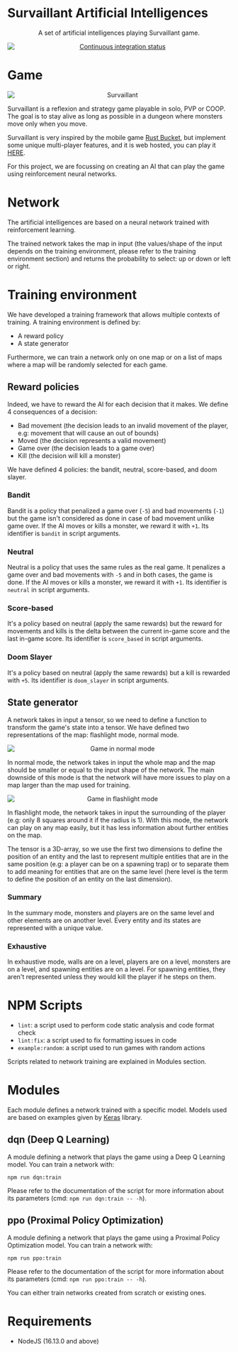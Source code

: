 # Survaillant Artificial Intelligences

<p align="center">A set of artificial intelligences playing Survaillant game.</p>
<p align="center">
    <a href="https://github.com/Thurstag/survaillant-ais/actions/workflows/ci.yml">
        <img src="https://github.com/Thurstag/survaillant-ais/actions/workflows/ci.yml/badge.svg" alt="Continuous integration status"
             style="display: block; margin: auto" />
    </a>
</p>

# Game

<p align="center">
    <img src="https://raw.githubusercontent.com/Thurstag/survaillant-ais/game_readme/.github/images/Survaillant.png"
         style="display: block; margin: auto" alt="Survaillant">
</p>

Survaillant is a reflexion and strategy game playable in solo, PVP or COOP. The goal is to stay alive as long as possible in a dungeon where monsters move only when you move.

Survaillant is very inspired by the mobile game <a href="https://play.google.com/store/apps/details?id=com.nitrome.rustbucket&hl=fr&gl=US">Rust Bucket</a>, but implement some unique multi-player features, and it is web hosted, you can play it <a href="http://tomansion.fr:8081">HERE</a>.

For this project, we are focussing on creating an AI that can play the game using reinforcement neural networks.

# Network

The artificial intelligences are based on a neural network trained with reinforcement learning.

The trained network takes the map in input (the values/shape of the input depends on the training environment,
please refer to the training environment section) and returns the probability to select: up or down or left or right.

# Training environment

We have developed a training framework that allows multiple contexts of training. A training environment is defined by:
- A reward policy
- A state generator

Furthermore, we can train a network only on one map or on a list of maps where a map will be randomly selected for each game.

## Reward policies

Indeed, we have to reward the AI for each decision that it makes. We define 4 consequences of a decision:
- Bad movement (the decision leads to an invalid movement of the player, e.g: movement that will cause an out of bounds)
- Moved (the decision represents a valid movement)
- Game over (the decision leads to a game over)
- Kill (the decision will kill a monster)

We have defined 4 policies: the bandit, neutral, score-based, and doom slayer.

### Bandit

Bandit is a policy that penalized a game over (`-5`) and bad movements (`-1`) but the game isn't considered as done in case of bad movement
unlike game over. If the AI moves or kills a monster, we reward it with `+1`.
Its identifier is `bandit` in script arguments.

### Neutral

Neutral is a policy that uses the same rules as the real game. It penalizes a game over and bad movements with `-5`
and in both cases, the game is done. If the AI moves or kills a monster, we reward it with `+1`.
Its identifier is `neutral` in script arguments.

### Score-based

It's a policy based on neutral (apply the same rewards) but the reward for movements and kills
is the delta between the current in-game score and the last in-game score. Its identifier is `score_based` in script arguments.

### Doom Slayer

It's a policy based on neutral (apply the same rewards) but a kill is rewarded with `+5`.
Its identifier is `doom_slayer` in script arguments.

## State generator

A network takes in input a tensor, so we need to define a function to transform the game's state into a tensor. We have defined two
representations of the map: flashlight mode, normal mode.

<p align="center">
    <img src="https://raw.githubusercontent.com/Thurstag/survaillant-ais/master/.github/images/map.jpg"
         style="display: block; margin: auto" alt="Game in normal mode">
</p>

In normal mode, the network takes in input the whole map and the map should be smaller or equal to
the input shape of the network. The main downside of this mode is that the network will have more issues to play on
a map larger than the map used for training.

<p align="center">
    <img src="https://raw.githubusercontent.com/Thurstag/survaillant-ais/master/.github/images/flashlight_map.jpg"
         style="display: block; margin: auto" alt="Game in flashlight mode">
</p>

In flashlight mode, the network takes in input the surrounding of the player (e.g: only 8 squares around it if the radius is 1).
With this mode, the network can play on any map easily, but it has less information about further entities on the map.

The tensor is a 3D-array, so we use the first two dimensions to define the position of an entity and the last to
represent multiple entities that are in the same position (e.g: a player can be on a spawning trap) or to separate
them to add meaning for entities that are on the same level (here level is the term to define the position of an entity
on the last dimension).

### Summary

In the summary mode, monsters and players are on the same level and other elements are on another level. Every entity
and its states are represented with a unique value.

### Exhaustive

In exhaustive mode, walls are on a level, players are on a level, monsters are on a level,
and spawning entities are on a level. For spawning entities, they aren't represented unless they would kill the player if he steps on them.

# NPM Scripts

- `lint`: a script used to perform code static analysis and code format check
- `lint:fix`: a script used to fix formatting issues in code
- `example:random`: a script used to run games with random actions

Scripts related to network training are explained in Modules section.

# Modules

Each module defines a network trained with a specific model. Models used are based on examples given by [Keras](https://keras.io/examples/rl/) library.

## dqn (Deep Q Learning)

A module defining a network that plays the game using a Deep Q Learning model. You can train a network with:
```
npm run dqn:train
```
Please refer to the documentation of the script for more information about its parameters (cmd: `npm run dqn:train -- -h`).

## ppo (Proximal Policy Optimization)

A module defining a network that plays the game using a Proximal Policy Optimization model. You can train a network with:
```
npm run ppo:train
```
Please refer to the documentation of the script for more information about its parameters (cmd: `npm run ppo:train -- -h`).

You can either train networks created from scratch or existing ones.

# Requirements

- NodeJS (16.13.0 and above)
